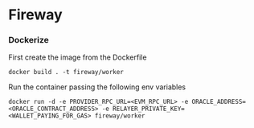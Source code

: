 # Fireway

### Dockerize

First create the image from the Dockerfile
```
docker build . -t fireway/worker
```

Run the container passing the following env variables
```
docker run -d -e PROVIDER_RPC_URL=<EVM_RPC_URL> -e ORACLE_ADDRESS=<ORACLE_CONTRACT_ADDRESS> -e RELAYER_PRIVATE_KEY=<WALLET_PAYING_FOR_GAS> fireway/worker
```